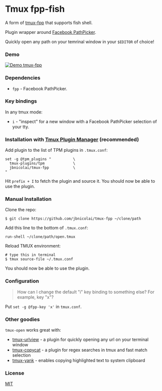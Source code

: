 # Tmux fpp-fish

A form of [tmux-fpp](https://github.com/tmux-plugins/tmux-fpp) that supports fish shell.

Plugin wrapper around [Facebook PathPicker](http://facebook.github.io/PathPicker/).

Quickly open any path on your temrinal window in your `$EDITOR` of choice!

### Demo

[![Demo tmux-fpp](http://g.recordit.co/MhLPNgOKyN.gif)](http://recordit.co/MhLPNgOKyN)

### Dependencies

- `fpp` - Facebook PathPicker.

### Key bindings

In any tmux mode:

- `i` - "inspect" for a new window with a Facebook PathPicker selection of your tty.


### Installation with [Tmux Plugin Manager](https://github.com/tmux-plugins/tpm) (recommended)

Add plugin to the list of TPM plugins in `.tmux.conf`:

    set -g @tpm_plugins "          \
      tmux-plugins/tpm             \
      jbnicolai/tmux-fpp           \
    "

Hit `prefix + I` to fetch the plugin and source it. You should now be able to
use the plugin.

### Manual Installation

Clone the repo:

    $ git clone https://github.com/jbnicolai/tmux-fpp ~/clone/path

Add this line to the bottom of `.tmux.conf`:

    run-shell ~/clone/path/open.tmux

Reload TMUX environment:

    # type this in terminal
    $ tmux source-file ~/.tmux.conf

You should now be able to use the plugin.

### Configuration

> How can I change the default "i" key binding to something else? For example,
> key "x"?

Put `set -g @fpp-key 'x'` in `tmux.conf`.

### Other goodies

`tmux-open` works great with:

- [tmux-urlview](https://github.com/jbnicolai/tmux-urlview) - a plugin for
  quickly opening any url on your terminal window
- [tmux-copycat](https://github.com/tmux-plugins/tmux-copycat) - a plugin for
  regex searches in tmux and fast match selection
- [tmux-yank](https://github.com/tmux-plugins/tmux-yank) - enables copying
  highlighted text to system clipboard

### License

[MIT](LICENSE.md)
